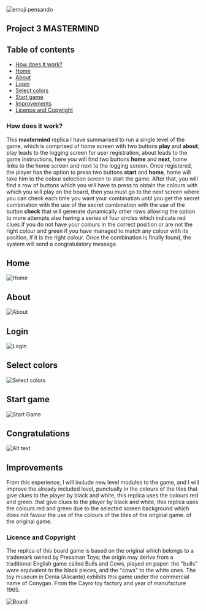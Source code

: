 ![emoji pensando](imag/emojiPensando.png)
## Project 3  MASTERMIND

## Table of contents
- [How does it work?](#how-does-it-work?)
- [Home](#home)
- [About](#about)
- [Login](#login)
- [Select colors](#selectcolors)
- [Start game](#startGame)
- [Improvements](#improvements)
- [Licence and Copyright](#licence-and-copyright)

### How does it work?
This **mastermind** replica I have summarised to run a single level of the game, which is comprised of home screen with two buttons **play** and **about**, play leads to the logging screen for user registration, about leads to the game instructions, here you will find two buttons **home** and **next**, home links to the home screen and next to the logging screen.
Once registered, the player has the option to press two buttons **start** and **home**, home will take him to the colour selection screen to start the game. 
After that, you will find a row of buttons which you will have to press to obtain the colours with which you will play on the board, 
then you must go to the next screen where you can check each time you want your combination until you get the secret combination with the use of the 
secret combination with the use of the button **check** that will generate dynamically other rows allowing the option to more attempts also having a series of four circles
which indicate red clues if you do not have your colours in the correct position or are not the right colour and green if you have managed to match any colour with its position, if it is the right colour. 
Once the combination is finally found, the system will send a congratulatory message.

## Home
![Home](imag/home.JPG)

## About
![About](imag/about.JPG)

## Login
![Login](imag/login.JPG)

## Select colors
![Select colors](imag/selectcolors.JPG)

## Start game
![Start Game](imag/stargame.JPG)

## Congratulations
![Alt text](imag/congratulations.JPG)

## Improvements
From this experience, I will include new level modules to the game, and I will improve the already included level, punctually in the colours of the tiles that give clues to the player by black and white, this replica uses the colours red and green.
that give clues to the player by black and white, this replica uses the colours red and green due to the selected screen background which does not favour the use of the colours of the tiles of the original game. 
of the original game.

### Licence and Copyright
The replica of this board game is based on the original which belongs to a trademark owned by Pressman Toys; the origin may derive from a traditional English game called Bulls and Cows, played on paper: the "bulls" were equivalent to the black pieces, and the "cows" to the white ones.
The toy museum in Denia (Alicante) exhibits this game under the commercial name of Conygan. From the Cayro toy factory and year of manufacture 1965.

![Board](imag/imag_table_game_master_mind.png)

